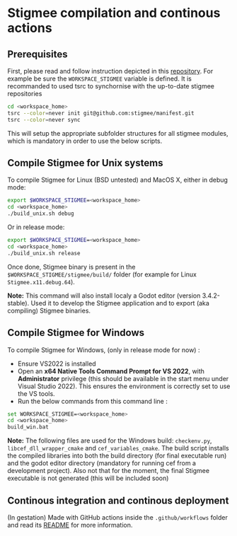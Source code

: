# Stigmee compilation and continous actions

## Prerequisites

First, please read and follow instruction depicted in this [repository](https://github.com/stigmee/manifest).
For example be sure the `WORKSPACE_STIGMEE` variable is defined.
It is recommanded to used tsrc to synchornise with the up-to-date stigmee repositories

```bash
cd <workspace_home>
tsrc --color=never init git@github.com:stigmee/manifest.git
tsrc --color=never sync
```

This will setup the appropriate subfolder structures for all stigmee modules, which is mandatory in order to use the below scripts.

## Compile Stigmee for Unix systems

To compile Stigmee for Linux (BSD untested) and MacOS X, either in debug mode:

```bash
export $WORKSPACE_STIGMEE=<workspace_home>
cd <workspace_home>
./build_unix.sh debug
```

Or in release mode:

```bash
export $WORKSPACE_STIGMEE=<workspace_home>
cd <workspace_home>
./build_unix.sh release
```

Once done, Stigmee binary is present in the `$WORKSPACE_STIGMEE/stigmee/build/` folder (for example for Linux `Stigmee.x11.debug.64`).

**Note:** This command will also install localy a Godot editor (version 3.4.2-stable). Used it to develop the Stigmee
application and to export (aka compiling) Stigmee binaries.

## Compile Stigmee for Windows

To compile Stigmee for Windows, (only in release mode for now) :
- Ensure VS2022 is installed
- Open an **x64 Native Tools Command Prompt for VS 2022**, with **Administrator** privilege (this should be available in the start menu under Visual Studio 2022). This ensures the environment is correctly set to use the VS tools.
- Run the below commands from this command line :

```bash
set WORKSPACE_STIGMEE=<workspace_home>
cd <workspace_home>
build_win.bat
```

**Note:** The following files are used for the Windows build: `checkenv.py`, `libcef_dll_wrapper_cmake` and `cef_variables_cmake`.
The build script installs the compiled libraries into both the build directory (for final executable run) and the godot editor directory (mandatory for running cef from a development project). Also not that for the moment, the final Stigmee executable is not generated (this will be included soon)

## Continous integration and continous deployment

(In gestation) Made with GitHub actions inside the `.github/workflows` folder and read its [README](.github/workflows/README.md) for more
information.
